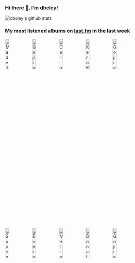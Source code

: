 ### Hi there 👋, I'm [dbeley](https://dbeley.ovh/en)!

![dbeley's github stats](https://github-readme-stats.vercel.app/api?username=dbeley)

### My most listened albums on [last.fm](https://www.last.fm/user/d_beley) in the last week

[<img src='https://lastfm.freetls.fastly.net/i/u/300x300/893fce336634c600b2bab31de7bbc9bd.jpg' width='16%' height='16%' alt='Madvillain - Madvillainy'>](https://www.last.fm/music/madvillain/madvillainy)&nbsp;
[<img src='https://lastfm.freetls.fastly.net/i/u/300x300/c74ae618c6ba4a6f8aaf646b99342702.jpg' width='16%' height='16%' alt='Gojira - The Way of All Flesh'>](https://www.last.fm/music/gojira/the%2bway%2bof%2ball%2bflesh)&nbsp;
[<img src='https://lastfm.freetls.fastly.net/i/u/300x300/bd8c1a51ca76463ac6324c4322a8d664.jpg' width='16%' height='16%' alt='Caillou - Caillou'>](https://www.last.fm/music/caillou/caillou)&nbsp;
[<img src='https://lastfm.freetls.fastly.net/i/u/300x300/7d34b1fbd29910723fcff54760d7074f.png' width='16%' height='16%' alt='Kero Kero Bonito - Bonito Generation'>](https://www.last.fm/music/kero%2bkero%2bbonito/bonito%2bgeneration)&nbsp;
[<img src='https://lastfm.freetls.fastly.net/i/u/300x300/e38b854ea13148a6be38a9b39137fa2d.png' width='16%' height='16%' alt='Gojira - The Link'>](https://www.last.fm/music/gojira/the%2blink)&nbsp;
<br>
[<img src='https://lastfm.freetls.fastly.net/i/u/300x300/9e99a61cb69cef165e4713f1a660efdb.jpg' width='16%' height='16%' alt='Soccer Mommy - Sometimes, Forever'>](https://www.last.fm/music/soccer%2bmommy/sometimes%252c%2bforever)&nbsp;
[<img src='https://lastfm.freetls.fastly.net/i/u/300x300/636bb0ff2f18ea8614ca670f4852d175.jpg' width='16%' height='16%' alt='Everything Everything - Raw Data Feel'>](https://www.last.fm/music/everything%2beverything/raw%2bdata%2bfeel)&nbsp;
[<img src='https://lastfm.freetls.fastly.net/i/u/300x300/0002cf7516faf4bef587f0653ed72cce.png' width='16%' height='16%' alt='Metronomy - The English Riviera'>](https://www.last.fm/music/metronomy/the%2benglish%2briviera)&nbsp;
[<img src='https://lastfm.freetls.fastly.net/i/u/300x300/790e9e2836d341249cff542d64d549a6.png' width='16%' height='16%' alt='Donald Fagen - The Nightfly'>](https://www.last.fm/music/donald%2bfagen/the%2bnightfly)&nbsp;
[<img src='https://lastfm.freetls.fastly.net/i/u/300x300/1a9f1a24a07ee6031ee76f0bdc175625.jpg' width='16%' height='16%' alt='Gojira - From Mars to Sirius'>](https://www.last.fm/music/gojira/from%2bmars%2bto%2bsirius)&nbsp;
<br>
